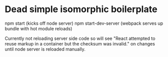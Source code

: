 # Dead simple isomorphic boilerplate

npm start (kicks off node server)
npm start-dev-server (webpack serves up bundle with hot module reloads)

Currently not reloading server side code so will see "React attempted to reuse markup in a container but the checksum was invalid." on changes until node server is reloaded manually.